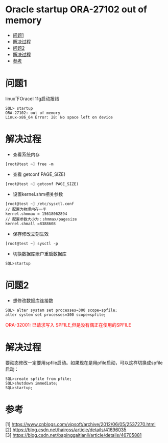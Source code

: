 # Oracle startup ORA-27102 out of memory

* [问题1](#问题1)
* [解决过程](#解决过程)
* [问题2](#问题2)
* [解决过程](#解决过程-1)
* [参考](#参考)


# 问题1
linux下Oracel 11g启动报错

```
SQL> startup
ORA-27102: out of memory
Linux-x86_64 Error: 28: No space left on device
```

# 解决过程

- 查看系统内存

```
[root@test ~] free -m
```
- 查看 getconf PAGE_SIZE)

```
[root@test ~] getconf PAGE_SIZE)
```


- 设置kernel.shm相关参数
```
[root@test ~] /etc/sysctl.conf
// 配置为物理内存一半
kernel.shmmax = 15618062894
// 配置参数大小为：shmmax/pagesize
kernel.shmall =8388608
```
- 保存修改立刻生效
```
[root@test ~] sysctl -p
```

- 切换数据库账户重启数据库
```
SQL>startup
```

# 问题2

- 想修改数据库连接数
```
SQL> alter system set processes=300 scope=spfile;  
alter system set processes=300 scope=spfile;  
```
<font color=red>
ORA-32001: 已请求写入 SPFILE,但是没有偶正在使用的SPFILE  
</font>

# 解决过程
要动态修改一定要用spfile启动。如果现在是用pfile启动，可以这样切换成spfile启动：  

```
SQL>create spfile from pfile;  
SQL>shutdown immediate;  
SQL>startup;
```
 
# 参考
[1] https://www.cnblogs.com/vipsoft/archive/2012/06/05/2537270.html  
[2] https://blog.csdn.net/haiross/article/details/41696035  
[3] https://blog.csdn.net/bapinggaitianli/article/details/46705881
